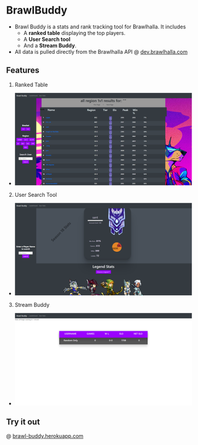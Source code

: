 # BrawlBuddy
- Brawl Buddy is a stats and rank tracking tool for Brawlhalla. It includes
  - A **ranked table** displaying the top players. 
  - A **User Search tool** 
  - And a **Stream Buddy**.
- All data is pulled directly from the Brawlhalla API @ [dev.brawlhalla.com](https://dev.brawlhalla.com)

## Features
1. Ranked Table
 - ![Ranked Table](./public/brawltrackerhome.png)
2. User Search Tool
  - ![User Search page in progress](./public/brawltrackeruser.png)
3. Stream Buddy
  - ![Image of Stream Buddy in Progress](./public/brawltrackertrack.png)
## Try it out
@ [brawl-buddy.herokuapp.com](https://brawl-buddy.herokuapp.com)
